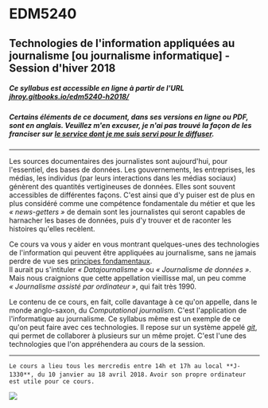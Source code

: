 # EDM5240
## Technologies de l'information appliquées au journalisme [ou journalisme informatique] - Session d'hiver 2018

##### Ce syllabus est accessible en ligne à partir de l'URL [jhroy.gitbooks.io/edm5240-h2018/](https://jhroy.gitbooks.io/edm5240-h2018/)
##### Certains éléments de ce document, dans ses versions en ligne ou PDF, sont en anglais. Veuillez m'en excuser, je n'ai pas trouvé la façon de les franciser sur [le service dont je me suis servi pour le diffuser](https://www.gitbook.com).

-----

Les sources documentaires des journalistes sont aujourd'hui, pour l'essentiel, des bases de données. Les gouvernements, les entreprises, les médias, les individus (par leurs interactions dans les médias sociaux) génèrent des quantités vertigineuses de données. Elles sont souvent accessibles de différentes façons. C'est ainsi que d'y puiser est de plus en plus considéré comme une compétence fondamentale du métier et que les *«&nbsp;news-getters&nbsp;»* de demain sont les journalistes qui seront capables de harnacher les bases de données, puis d'y trouver et de raconter les histoires qu'elles recèlent.

Ce cours va vous y aider en vous montrant quelques-unes des technologies de l'information qui peuvent être appliquées au journalisme, sans ne jamais perdre de vue ses [principes fondamentaux](http://www.gallimard.fr/Catalogue/GALLIMARD/Folio/Folio-actuel/Principes-du-journalisme).<br>
Il aurait pu s'intituler _«&nbsp;Datajournalisme&nbsp;»_ ou _«&nbsp;Journalisme de données&nbsp;»_. Mais nous craignions que cette appellation vieillisse mal, un peu comme _«&nbsp;Journalisme assisté par ordinateur&nbsp;»_, qui fait très 1990.

Le contenu de ce cours, en fait, colle davantage à ce qu'on appelle, dans le monde anglo-saxon, du *Computational journalism*. C'est l'application de l'informatique au journalisme. Ce syllabus même est un exemple de ce qu'on peut faire avec ces technologies. Il repose sur un système appelé [*git*](https://fr.wikipedia.org/wiki/Git), qui permet de collaborer à plusieurs sur un même projet. C'est l'une des technologies que l'on appréhendera au cours de la session.

-----

```Le cours a lieu tous les mercredis entre 14h et 17h au local **J-1330**, du 10 janvier au 18 avril 2018.```
```Avoir son propre ordinateur est utile pour ce cours.```

![](/assets/LogoUQAM.png)
